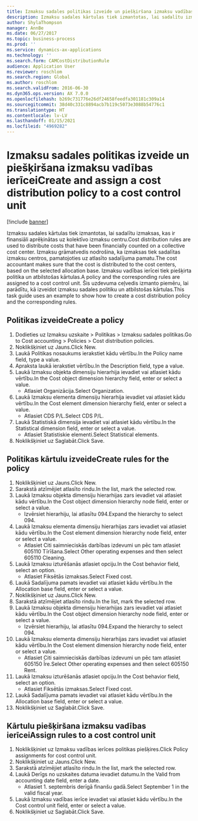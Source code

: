 ```yaml
---
title: Izmaksu sadales politikas izveide un piešķiršana izmaksu vadības ierīcei
description: Izmaksu sadales kārtulas tiek izmantotas, lai sadalītu izmaksas, kas ir finansiāli aprēķinātas uz kolektīvo izmaksu centru.
author: ShylaThompson
manager: AnnBe
ms.date: 06/27/2017
ms.topic: business-process
ms.prod: ''
ms.service: dynamics-ax-applications
ms.technology: ''
ms.search.form: CAMCostDistributionRule
audience: Application User
ms.reviewer: roschlom
ms.search.region: Global
ms.author: roschlom
ms.search.validFrom: 2016-06-30
ms.dyn365.ops.version: AX 7.0.0
ms.openlocfilehash: b269c731776e26df24658feedfa301181c309a14
ms.sourcegitcommit: 38d40c331c8894acb7b119c5073e3088b54776c1
ms.translationtype: HT
ms.contentlocale: lv-LV
ms.lasthandoff: 01/15/2021
ms.locfileid: "4969282"
---
```

# <a name="create-and-assign-a-cost-distribution-policy-to-a-cost-control-unit"></a><span data-ttu-id="5c77f-103">Izmaksu sadales politikas izveide un piešķiršana izmaksu vadības ierīcei</span><span class="sxs-lookup"><span data-stu-id="5c77f-103">Create and assign a cost distribution policy to a cost control unit</span></span>

[!include [banner](../../includes/banner.md)]

<span data-ttu-id="5c77f-104">Izmaksu sadales kārtulas tiek izmantotas, lai sadalītu izmaksas, kas ir finansiāli aprēķinātas uz kolektīvo izmaksu centru.</span><span class="sxs-lookup"><span data-stu-id="5c77f-104">Cost distribution rules are used to distribute costs that have been financially counted on a collective cost center.</span></span> <span data-ttu-id="5c77f-105">Izmaksu grāmatvedis nodrošina, ka izmaksas tiek sadalītas izmaksu centros, pamatojoties uz atlasīto sadalījuma pamatu.</span><span class="sxs-lookup"><span data-stu-id="5c77f-105">The cost accountant makes sure that the cost is distributed to the cost centers, based on the selected allocation base.</span></span> <span data-ttu-id="5c77f-106">Izmaksu vadības ierīcei tiek piešķirta politika un atbilstošas kārtulas.</span><span class="sxs-lookup"><span data-stu-id="5c77f-106">A policy and the corresponding rules are assigned to a cost control unit.</span></span> <span data-ttu-id="5c77f-107">Šis uzdevuma ceļvedis izmanto piemēru, lai parādītu, kā izveidot izmaksu sadales politiku un atbilstošas kārtulas.</span><span class="sxs-lookup"><span data-stu-id="5c77f-107">This task guide uses an example to show how to create a cost distribution policy and the corresponding rules.</span></span>


## <a name="create-a-policy"></a><span data-ttu-id="5c77f-108">Politikas izveide</span><span class="sxs-lookup"><span data-stu-id="5c77f-108">Create a policy</span></span>
1. <span data-ttu-id="5c77f-109">Dodieties uz Izmaksu uzskaite > Politikas > Izmaksu sadales politikas.</span><span class="sxs-lookup"><span data-stu-id="5c77f-109">Go to Cost accounting > Policies > Cost distribution policies.</span></span>
2. <span data-ttu-id="5c77f-110">Noklikšķiniet uz Jauns.</span><span class="sxs-lookup"><span data-stu-id="5c77f-110">Click New.</span></span>
3. <span data-ttu-id="5c77f-111">Laukā Politikas nosaukums ierakstiet kādu vērtību.</span><span class="sxs-lookup"><span data-stu-id="5c77f-111">In the Policy name field, type a value.</span></span>
4. <span data-ttu-id="5c77f-112">Apraksta laukā ierakstiet vērtību.</span><span class="sxs-lookup"><span data-stu-id="5c77f-112">In the Description field, type a value.</span></span>
5. <span data-ttu-id="5c77f-113">Laukā Izmaksu objekta dimensiju hierarhija ievadiet vai atlasiet kādu vērtību.</span><span class="sxs-lookup"><span data-stu-id="5c77f-113">In the Cost object dimension hierarchy field, enter or select a value.</span></span>
    * <span data-ttu-id="5c77f-114">Atlasiet Organizācija.</span><span class="sxs-lookup"><span data-stu-id="5c77f-114">Select Organization.</span></span>  
6. <span data-ttu-id="5c77f-115">Laukā Izmaksu elementa dimensiju hierarhija ievadiet vai atlasiet kādu vērtību.</span><span class="sxs-lookup"><span data-stu-id="5c77f-115">In the Cost element dimension hierarchy field, enter or select a value.</span></span>
    * <span data-ttu-id="5c77f-116">Atlasiet CDS P/L.</span><span class="sxs-lookup"><span data-stu-id="5c77f-116">Select CDS P/L.</span></span>  
7. <span data-ttu-id="5c77f-117">Laukā Statistiskā dimensija ievadiet vai atlasiet kādu vērtību.</span><span class="sxs-lookup"><span data-stu-id="5c77f-117">In the Statistical dimension field, enter or select a value.</span></span>
    * <span data-ttu-id="5c77f-118">Atlasiet Statistiskie elementi.</span><span class="sxs-lookup"><span data-stu-id="5c77f-118">Select Statistical elements.</span></span>  
8. <span data-ttu-id="5c77f-119">Noklikšķiniet uz Saglabāt.</span><span class="sxs-lookup"><span data-stu-id="5c77f-119">Click Save.</span></span>

## <a name="create-rules-for-the-policy"></a><span data-ttu-id="5c77f-120">Politikas kārtulu izveide</span><span class="sxs-lookup"><span data-stu-id="5c77f-120">Create rules for the policy</span></span>
1. <span data-ttu-id="5c77f-121">Noklikšķiniet uz Jauns.</span><span class="sxs-lookup"><span data-stu-id="5c77f-121">Click New.</span></span>
2. <span data-ttu-id="5c77f-122">Sarakstā atzīmējiet atlasīto rindu.</span><span class="sxs-lookup"><span data-stu-id="5c77f-122">In the list, mark the selected row.</span></span>
3. <span data-ttu-id="5c77f-123">Laukā Izmaksu objekta dimensiju hierarhijas zars ievadiet vai atlasiet kādu vērtību.</span><span class="sxs-lookup"><span data-stu-id="5c77f-123">In the Cost object dimension hierarchy node field, enter or select a value.</span></span>
    * <span data-ttu-id="5c77f-124">Izvērsiet hierarhiju, lai atlasītu 094.</span><span class="sxs-lookup"><span data-stu-id="5c77f-124">Expand the hierarchy to select 094.</span></span>  
4. <span data-ttu-id="5c77f-125">Laukā Izmaksu elementa dimensiju hierarhijas zars ievadiet vai atlasiet kādu vērtību.</span><span class="sxs-lookup"><span data-stu-id="5c77f-125">In the Cost element dimension hierarchy node field, enter or select a value.</span></span>
    * <span data-ttu-id="5c77f-126">Atlasiet Citi saimnieciskās darbības izdevumi un pēc tam atlasiet 605110 Tīrīšana.</span><span class="sxs-lookup"><span data-stu-id="5c77f-126">Select Other operating expenses and then select 605110 Cleaning.</span></span>  
5. <span data-ttu-id="5c77f-127">Laukā Izmaksu izturēšanās atlasiet opciju.</span><span class="sxs-lookup"><span data-stu-id="5c77f-127">In the Cost behavior field, select an option.</span></span>
    * <span data-ttu-id="5c77f-128">Atlasiet Fiksētās izmaksas.</span><span class="sxs-lookup"><span data-stu-id="5c77f-128">Select Fixed cost.</span></span>  
6. <span data-ttu-id="5c77f-129">Laukā Sadalījuma pamats ievadiet vai atlasiet kādu vērtību.</span><span class="sxs-lookup"><span data-stu-id="5c77f-129">In the Allocation base field, enter or select a value.</span></span>
7. <span data-ttu-id="5c77f-130">Noklikšķiniet uz Jauns.</span><span class="sxs-lookup"><span data-stu-id="5c77f-130">Click New.</span></span>
8. <span data-ttu-id="5c77f-131">Sarakstā atzīmējiet atlasīto rindu.</span><span class="sxs-lookup"><span data-stu-id="5c77f-131">In the list, mark the selected row.</span></span>
9. <span data-ttu-id="5c77f-132">Laukā Izmaksu objekta dimensiju hierarhijas zars ievadiet vai atlasiet kādu vērtību.</span><span class="sxs-lookup"><span data-stu-id="5c77f-132">In the Cost object dimension hierarchy node field, enter or select a value.</span></span>
    * <span data-ttu-id="5c77f-133">Izvērsiet hierarhiju, lai atlasītu 094.</span><span class="sxs-lookup"><span data-stu-id="5c77f-133">Expand the hierarchy to select 094.</span></span>  
10. <span data-ttu-id="5c77f-134">Laukā Izmaksu elementa dimensiju hierarhijas zars ievadiet vai atlasiet kādu vērtību.</span><span class="sxs-lookup"><span data-stu-id="5c77f-134">In the Cost element dimension hierarchy node field, enter or select a value.</span></span>
    * <span data-ttu-id="5c77f-135">Atlasiet Citi saimnieciskās darbības izdevumi un pēc tam atlasiet 605150 Īre.</span><span class="sxs-lookup"><span data-stu-id="5c77f-135">Select Other operating expenses and then select 605150 Rent.</span></span>  
11. <span data-ttu-id="5c77f-136">Laukā Izmaksu izturēšanās atlasiet opciju.</span><span class="sxs-lookup"><span data-stu-id="5c77f-136">In the Cost behavior field, select an option.</span></span>
    * <span data-ttu-id="5c77f-137">Atlasiet Fiksētās izmaksas.</span><span class="sxs-lookup"><span data-stu-id="5c77f-137">Select Fixed cost.</span></span>  
12. <span data-ttu-id="5c77f-138">Laukā Sadalījuma pamats ievadiet vai atlasiet kādu vērtību.</span><span class="sxs-lookup"><span data-stu-id="5c77f-138">In the Allocation base field, enter or select a value.</span></span>
13. <span data-ttu-id="5c77f-139">Noklikšķiniet uz Saglabāt.</span><span class="sxs-lookup"><span data-stu-id="5c77f-139">Click Save.</span></span>

## <a name="assign-rules-to-a-cost-control-unit"></a><span data-ttu-id="5c77f-140">Kārtulu piešķiršana izmaksu vadības ierīcei</span><span class="sxs-lookup"><span data-stu-id="5c77f-140">Assign rules to a cost control unit</span></span>
1. <span data-ttu-id="5c77f-141">Noklikšķiniet uz Izmaksu vadības ierīces politikas piešķires.</span><span class="sxs-lookup"><span data-stu-id="5c77f-141">Click Policy assignments for cost control unit.</span></span>
2. <span data-ttu-id="5c77f-142">Noklikšķiniet uz Jauns.</span><span class="sxs-lookup"><span data-stu-id="5c77f-142">Click New.</span></span>
3. <span data-ttu-id="5c77f-143">Sarakstā atzīmējiet atlasīto rindu.</span><span class="sxs-lookup"><span data-stu-id="5c77f-143">In the list, mark the selected row.</span></span>
4. <span data-ttu-id="5c77f-144">Laukā Derīgs no uzskaites datuma ievadiet datumu.</span><span class="sxs-lookup"><span data-stu-id="5c77f-144">In the Valid from accounting date field, enter a date.</span></span>
    * <span data-ttu-id="5c77f-145">Atlasiet 1. septembris derīgā finanšu gadā.</span><span class="sxs-lookup"><span data-stu-id="5c77f-145">Select September 1 in the valid fiscal year.</span></span>  
5. <span data-ttu-id="5c77f-146">Laukā Izmaksu vadības ierīce ievadiet vai atlasiet kādu vērtību.</span><span class="sxs-lookup"><span data-stu-id="5c77f-146">In the Cost control unit field, enter or select a value.</span></span>
6. <span data-ttu-id="5c77f-147">Noklikšķiniet uz Saglabāt.</span><span class="sxs-lookup"><span data-stu-id="5c77f-147">Click Save.</span></span>

